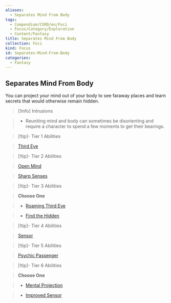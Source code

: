 ```yaml
---
aliases:
  - Separates Mind From Body
tags:
  - Compendium/CSRD/en/Foci
  - Focus/Category/Exploration
  - Content/Fantasy
title: Separates Mind From Body
collection: Foci
kind: Focus
id: Separates-Mind-From-Body
categories:
  - Fantasy
---
```

## Separates Mind From Body    
You can project your mind out of your body to see faraway places and learn secrets that would otherwise remain hidden.    
  
>[!info] Intrusions    
>- Reuniting mind and body can sometimes be disorienting and require a character to spend a few moments to get their bearings.    
  
  
>[!tip]- Tier 1 Abilities    
> [Third Eye](Third-Eye.md)    
  
  
>[!tip]- Tier 2 Abilities    
> [Open Mind](Open-Mind.md)    
> [Sharp Senses](Sharp-Senses.md)    
  
  
>[!tip]- Tier 3 Abilities    
> **Choose One**    
>- [Roaming Third Eye](Roaming-Third-Eye.md)    
>- [Find the Hidden](Find-the-Hidden.md)    
  
  
>[!tip]- Tier 4 Abilities    
> [Sensor](Sensor.md)    
  
  
>[!tip]- Tier 5 Abilities    
> [Psychic Passenger](Psychic-Passenger.md)    
  
  
>[!tip]- Tier 6 Abilities    
> **Choose One**    
>- [Mental Projection](Mental-Projection.md)    
>- [Improved Sensor](Improved-Sensor.md)
